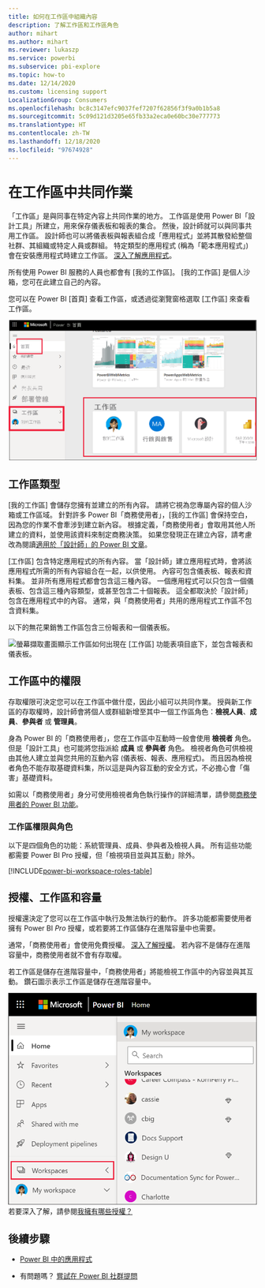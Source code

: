 ```yaml
---
title: 如何在工作區中組織內容
description: 了解工作區和工作區角色
author: mihart
ms.author: mihart
ms.reviewer: lukaszp
ms.service: powerbi
ms.subservice: pbi-explore
ms.topic: how-to
ms.date: 12/14/2020
ms.custom: licensing support
LocalizationGroup: Consumers
ms.openlocfilehash: bc8c3147efc9037fef7207f62856f3f9a0b1b5a8
ms.sourcegitcommit: 5c09d121d3205e65fb33a2eca0e60bc30e777773
ms.translationtype: HT
ms.contentlocale: zh-TW
ms.lasthandoff: 12/18/2020
ms.locfileid: "97674928"
---
```

# <a name="collaborate-in-workspaces"></a>在工作區中共同作業

 「工作區」是與同事在特定內容上共同作業的地方。 工作區是使用 Power BI「設計工具」所建立，用來保存儀表板和報表的集合。 然後，設計師就可以與同事共用工作區。 設計師也可以將儀表板與報表組合成「應用程式」並將其散發給整個社群、其組織或特定人員或群組。 特定類型的應用程式 (稱為「範本應用程式」) 會在安裝應用程式時建立工作區。 [深入了解應用程式](end-user-apps.md)。 

 所有使用 Power BI 服務的人員也都會有 [我的工作區]。  [我的工作區] 是個人沙箱，您可在此建立自己的內容。

 您可以在 Power BI [首頁] 查看工作區，或透過從瀏覽窗格選取 [工作區] 來查看工作區。

 ![螢幕擷取畫面顯示瀏覽窗格，其中顯示兩種工作區類型。](media/end-user-workspaces/power-bi-home-workspace.png)

## <a name="types-of-workspaces"></a>工作區類型
[我的工作區] 會儲存您擁有並建立的所有內容。 請將它視為您專屬內容的個人沙箱或工作區域。 針對許多 Power BI「商務使用者」，[我的工作區] 會保持空白，因為您的作業不會牽涉到建立新內容。 根據定義，「商務使用者」會取用其他人所建立的資料，並使用該資料來制定商務決策。 如果您發現正在建立內容，請考慮改為閱讀[適用於「設計師」的 Power BI 文章](../create-reports/index.yml)。

[工作區] 包含特定應用程式的所有內容。 當「設計師」建立應用程式時，會將該應用程式所需的所有內容組合在一起，以供使用。 內容可包含儀表板、報表和資料集。 並非所有應用程式都會包含這三種內容。 一個應用程式可以只包含一個儀表板、包含這三種內容類型，或甚至包含二十個報表。 這全都取決於「設計師」包含在應用程式中的內容。 通常，與「商務使用者」共用的應用程式工作區不包含資料集。

以下的無花果銷售工作區包含三份報表和一個儀表板。 

![螢幕擷取畫面顯示工作區如何出現在 [工作區] 功能表項目底下，並包含報表和儀表板。](media/end-user-workspaces/power-bi-app-workspace.png)

## <a name="permissions-in-the-workspaces"></a>工作區中的權限

存取權限可決定您可以在工作區中做什麼，因此小組可以共同作業。  授與新工作區的存取權時，設計師會將個人或群組新增至其中一個工作區角色：**檢視人員**、**成員**、**參與者** 或 **管理員**。 


身為 Power BI 的「商務使用者」，您在工作區中互動時一般會使用 **檢視者** 角色。 但是「設計工具」也可能將您指派給 **成員** 或 **參與者** 角色。 檢視者角色可供檢視由其他人建立並與您共用的互動內容 (儀表板、報表、應用程式)。 而且因為檢視者角色不能存取基礎資料集，所以這是與內容互動的安全方式，不必擔心會「傷害」基礎資料。


如需以「商務使用者」身分可使用檢視者角色執行操作的詳細清單，請參閱[商務使用者的 Power BI 功能](end-user-features.md)。


### <a name="workspace-permissions-and-roles"></a>工作區權限與角色

以下是四個角色的功能：系統管理員、成員、參與者及檢視人員。 所有這些功能都需要 Power BI Pro 授權，但「檢視項目並與其互動」除外。

[!INCLUDE[power-bi-workspace-roles-table](../includes/power-bi-workspace-roles-table.md)]

## <a name="licensing-workspaces-and-capacity"></a>授權、工作區和容量
授權還決定了您可以在工作區中執行及無法執行的動作。 許多功能都需要使用者擁有 Power BI *Pro* 授權，或若要將工作區儲存在進階容量中也需要。 

通常，「商務使用者」會使用免費授權。 [深入了解授權](end-user-license.md)。 若內容不是儲存在進階容量中，商務使用者就不會有存取權。

若工作區是儲存在進階容量中，「商務使用者」將能檢視工作區中的內容並與其互動。 鑽石圖示表示工作區是儲存在進階容量中。

![選取的工作區](media/end-user-workspaces/power-bi-diamonds.png) 若要深入了解，請參閱[我擁有哪些授權？](end-user-license.md)



## <a name="next-steps"></a>後續步驟
* [Power BI 中的應用程式](end-user-apps.md)    

* 有問題嗎？ [嘗試在 Power BI 社群提問](https://community.powerbi.com/)

